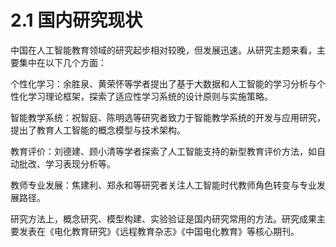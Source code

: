 # 2.1 国内研究现状

中国在人工智能教育领域的研究起步相对较晚，但发展迅速。从研究主题来看，主要集中在以下几个方面：

个性化学习：余胜泉、黄荣怀等学者提出了基于大数据和人工智能的学习分析与个性化学习理论框架，探索了适应性学习系统的设计原则与实施策略。

智能教学系统：祝智庭、陈明选等研究者致力于智能教学系统的开发与应用研究，提出了教育人工智能的概念模型与技术架构。

教育评价：刘德建、顾小清等学者探索了人工智能支持的新型教育评价方法，如自动批改、学习表现分析等。

教师专业发展：焦建利、郑永和等研究者关注人工智能时代教师角色转变与专业发展路径。

研究方法上，概念研究、模型构建、实验验证是国内研究常用的方法。研究成果主要发表在《电化教育研究》《远程教育杂志》《中国电化教育》等核心期刊。
